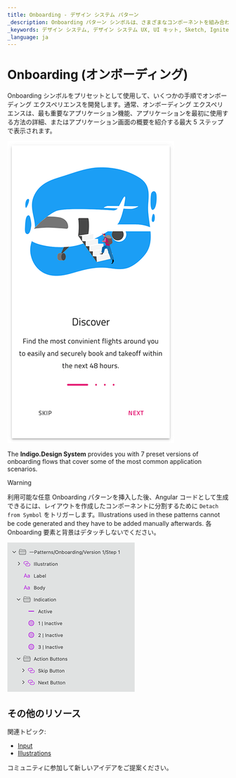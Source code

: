 ```yaml
---
title: Onboarding - デザイン システム パターン
_description: Onboarding パターン シンボルは、さまざまなコンポーネントを組み合わせて単一のオンボーディング画面を表示します。
_keywords: デザイン システム, デザイン システム UX, UI キット, Sketch, Ignite UI for Angular, Sketch to Angular, Angular, Angular デザイン システム, Sketch から コードをエクスポート, Angular 用のデザイン キット, Sketch HTML, Sketch to HTML, Sketch UI キット
_language: ja
---
```


# Onboarding (オンボーディング)

Onboarding シンボルをプリセットとして使用して、いくつかの手順でオンボーディング エクスペリエンスを開発します。通常、オンボーディング エクスペリエンスは、最も重要なアプリケーション機能、アプリケーションを最初に使用する方法の詳細、またはアプリケーション画面の概要を紹介する最大 5 ステップで表示されます。

<img class="responsive-img" src="../images/onboarding.png" srcset="../images/onboarding@2x.png 2x" />

The **Indigo.Design System** provides you with 7 preset versions of onboarding flows that cover some of the most common application scenarios.

> [!WARNING]
> 利用可能な任意 Onboarding パターンを挿入した後、Angular コードとして生成できるには、レイアウトを作成したコンポーネントに分割するために `Detach from Symbol` をトリガーします。Illustrations used in these patterns cannot be code generated and they have to be added manually afterwards. 各 Onboarding 要素と背景はデタッチしないでください。

<img class="responsive-img" src="../images/onboarding_detach.png" srcset="../images/onboarding_detach@2x.png 2x" />

## その他のリソース

関連トピック:

- [Input](../components/input.md)
- [Illustrations](../style/illustrations.md)
  <div class="divider--half"></div>

コミュニティに参加して新しいアイデアをご提案ください。


